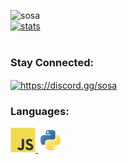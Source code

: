 ![sosa](https://komarev.com/ghpvc/?username=Leqked&style=flat-square&color=red) <br>
[![stats](https://github-readme-stats.vercel.app/api?username=Leqked&show_icons=true&theme=highcontrast)](https://github.com/anuraghazra/github-readme-stats) <br>
<br>

### Stay Connected:
<a href="https://discord.gg/https://discord.gg/sosa" target="blank"><img align="center" src="https://raw.githubusercontent.com/rahuldkjain/github-profile-readme-generator/master/src/images/icons/Social/discord.svg" alt="https://discord.gg/sosa" height="30" width="40" /></a>
</p>

<h3 align="left">Languages:</h3>
<p align="left"> <a href="https://developer.mozilla.org/en-US/docs/Web/JavaScript" target="_blank"> <img src="https://raw.githubusercontent.com/devicons/devicon/master/icons/javascript/javascript-original.svg" alt="javascript" width="40" height="40"/> </a> <a href="https://www.python.org" target="_blank"> <img src="https://raw.githubusercontent.com/devicons/devicon/master/icons/python/python-original.svg" alt="python" width="40" height="40"/> </a> </p>
